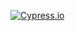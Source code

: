 <!---Start place for the badge -->

[![Cypress.io](https://img.shields.io/badge/test-failure-red.svg)](https://www.cypress.io/)

<!---End place for the badge -->
